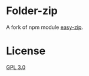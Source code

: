 # Folder-zip
A fork of npm module [easy-zip](https://github.com/owenchong/easy-zip).

# License
[GPL 3.0](http://www.gnu.org/licenses/gpl-3.0.en.html)
